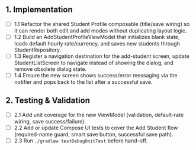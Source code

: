 ## 1. Implementation
- [ ] 1.1 Refactor the shared Student Profile composable (title/save wiring) so it can render both edit and add modes without duplicating layout logic.
- [ ] 1.2 Build an AddStudentProfileViewModel that initializes blank state, loads default hourly rate/currency, and saves new students through StudentRepository.
- [ ] 1.3 Register a navigation destination for the add-student screen, update StudentListScreen to navigate instead of showing the dialog, and remove obsolete dialog state.
- [ ] 1.4 Ensure the new screen shows success/error messaging via the notifier and pops back to the list after a successful save.

## 2. Testing & Validation
- [ ] 2.1 Add unit coverage for the new ViewModel (validation, default-rate wiring, save success/failure).
- [ ] 2.2 Add or update Compose UI tests to cover the Add Student flow (required-name guard, smart save button, successful save path).
- [ ] 2.3 Run `./gradlew testDebugUnitTest` before hand-off.
